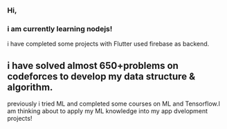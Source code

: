 ### Hi,
### i  am currently learning nodejs!
i have completed some projects with Flutter used firebase as backend.
## i have solved almost 650+problems on codeforces to develop my data structure & algorithm.
previously i tried ML and completed some courses on ML and Tensorflow.I am  thinking about to apply my ML knowledge into my app dvelopment projects!

